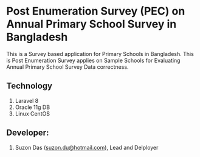 # Post Enumeration Survey (PEC) on Annual Primary School Survey in Bangladesh

This is a Survey based application for Primary Schools in Bangladesh. This is Post Enumeration Survey applies on Sample Schools for Evaluating Annual Primary School Survey Data correctness. 

## Technology
1. Laravel 8
2. Oracle 11g DB
3. Linux CentOS

## Developer:
1. Suzon Das (suzon.du@hotmail.com), Lead and Delployer
